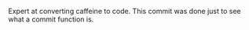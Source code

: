 
Expert at converting caffeine to code.
This commit was done just to see what a commit function is.
